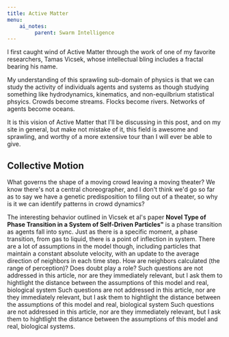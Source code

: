 ```yaml
---
title: Active Matter
menu:
    ai_notes:
         parent: Swarm Intelligence
---
```


I first caught wind of Active Matter through the work of one of my
favorite researchers, Tamas Vicsek, whose intellectual bling includes a
fractal bearing his name.

My understanding of this sprawling sub-domain of physics is that we can
study the activity of individuals agents and systems as though studying
something like hydrodynamics, kinematics, and non-equilbrium statistical
phsyics. Crowds become streams. Flocks become rivers. Networks of agents
become oceans. 

It is this vision of Active Matter that I'll be discussing in this post, and on my site in general, but make not
mistake of it, this field is awesome and sprawling, and worthy of a  more extensive
tour than I will ever be able to give.

## Collective Motion

What governs the shape of a moving crowd leaving a moving theater? We
know there's not a central choreographer, and I don't think we'd go so
far as to say we have a genetic predisposition to filing out of a
theater, so why is it we can identify patterns in crowd dynamics? 

The interesting behavior outlined in Vicsek et al's paper **Novel Type
of Phase Transition in a System of Self-Driven Particles"** is a phase
transition as agents fall into sync. Just as there is a specific moment,
a phase transition, from gas to liquid, there is a point of inflection
in system. There are a lot of assumptions in the model though, including
particles that maintain a constant absolute velocity, with an update to
the average direction of neighbors in each time step. How are neighbors
calculated (the range of perception)? Does doubt play a role? Such
questions are not addressed in this article, nor are they immediately
relevant, but I ask them to hightlight the distance between the
assumptions of this model and real, biological system Such questions are
not addressed in this article, nor are they immediately relevant, but I
ask them to hightlight the distance between the assumptions of this
model and real, biological system Such questions are not addressed in
this article, nor are they immediately relevant, but I ask them to
hightlight the distance between the assumptions of this model and real,
biological systems.
